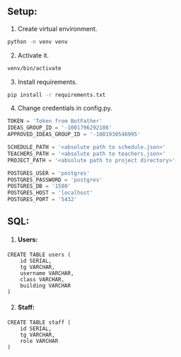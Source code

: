 ## Setup:
1. Create virtual environment.
```bash
python -m venv venv
```
2. Activate it.
```bash
venv/bin/activate
```
3. Install requirements.
```bash
pip install -r requirements.txt
```
4. Change credentials in config.py.
```python
TOKEN = 'Token from BotFather'
IDEAS_GROUP_ID = '-1001796292186'
APPROVED_IDEAS_GROUP_ID = '-1001930546995'

SCHEDULE_PATH = '<absolute path to schedule.json>'
TEACHERS_PATH = '<absolute path to teachers.json>'
PROJECT_PATH = '<absolute path to project directory>'

POSTGRES_USER = 'postgres'
POSTGRES_PASSWORD = 'postgres'
POSTGRES_DB = '1580'
POSTGRES_HOST = 'localhost'
POSTGRES_PORT = '5432'
```

## SQL:
1. #### Users:
```postgresql
CREATE TABLE users (
    id SERIAL,
    tg VARCHAR,
    username VARCHAR,
    class VARCHAR,
    building VARCHAR
)
```
2. #### Staff:
```postgresql
CREATE TABLE staff (
    id SERIAL,
    tg VARCHAR,
    role VARCHAR
)
```
